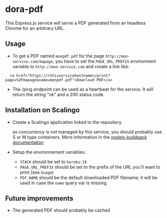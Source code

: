 # dora-pdf

This Express.js service will serve a PDF generated from an headless Chrome for an arbitrary URL.

## Usage

- To get a PDF named `monpdf.pdf` for the page `http://mon-service.com/mapage`, you have to set the `PAGE_URL_PREFIX` environment variable to `http://mon-service.com` and create a link like:

```
  <a href="https://<thisservicehostname>/print?page=%2Fmapage&name=monpdf.pdf">Download PDF</a>
```

- The /ping endpoint can be used as a heartbeat for the service. It will return the string "ok" and a 200 status code.

## Installation on Scalingo

- Create a Scalingo application linked to the repository.

  as concurrency is not managed by this service, you should probably use S or M type containers. More information in the [nodejs-buildpack documentation](https://github.com/Scalingo/nodejs-buildpack#reasonable-defaults-for-concurrency)

- Setup the environnement variables:

  - `STACK` should be set to `heroku-18`
  - `PAGE_URL_PREFIX` should be set to the prefix of the URL you'll want to print (see `Usage`)
  - `PDF_NAME` should be the default downloaded PDF filename; it will be used in case the `name` query var is missing

## Future improvements

- The generated PDF should probably be cached
